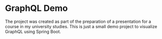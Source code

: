 # GraphQL Demo

The project was created as part of the preparation of a presentation for a course in my university studies.
This is just a small demo project to visualize GraphQL using Spring Boot.

